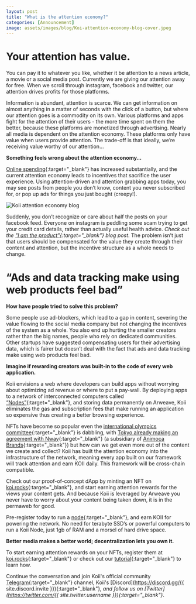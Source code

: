 ```yaml
---
layout: post
title: "What is the attention economy?"
categories: [Announcement]
image: assets/images/blog/Koi-attention-economy-blog-cover.jpeg
---
```


# Your attention has value.

You can pay it to whatever you like, whether it be attention to a news article, a movie or a social media post. Currently we are giving our attention away for free. When we scroll through instagram, facebook and twitter, our attention drives profits for those platforms.

Information is abundant, attention is scarce. We can get information on almost anything in a matter of seconds with the click of a button, but where our attention goes is a commodity on its own. Various platforms and apps fight for the attention of their users - the more time spent on them the better, because these platforms are monetized through advertising. Nearly all media is dependent on the attention economy. These platforms only have value when users provide attention. The trade-off is that ideally, we’re receiving value worthy of our attention...

**Something feels wrong about the attention economy…**

[Online spending](https://www.paymentsdive.com/news/consumer-spending-changes-likely-to-stick-visa-says/601277/){:target="\_blank"} has increased substantially, and the current attention economy leads to incentives that sacrifice the user experience. Using attention-driven and attention grabbing apps today, you may see posts from people you don’t know, content you never subscribed for, or pop up ads for things you just bought (creepy!).

![Koii attention economy blog](assets/images/blog/Attention-economy-koi-blog.jpeg)

Suddenly, you don’t recognize or care about half the posts on your facebook feed. Everyone on instagram is peddling some scam trying to get your credit card details, rather than actually useful health advice. _Check out the ["I am the product"](https://blog.koii.network/I-Am-The-Product/){:target="\_blank"} blog post_. The problem isn’t just that users should be compensated for the value they create through their content and attention, but the incentive structure as a whole needs to change.

# “Ads and data tracking make using web products feel bad”

**How have people tried to solve this problem?**

Some people use ad-blockers, which lead to a gap in content, severing the value flowing to the social media company but not changing the incentives of the system as a whole. You also end up hurting the smaller creators rather than the big names, people who rely on dedicated communities. Other startups have suggested compensating users for their advertising data, which is fairer but doesn’t deal with the fact that ads and data tracking make using web products feel bad.

**Imagine if rewarding creators was built-in to the code of every web application.**

Koii envisions a web where developers can build apps without worrying about optimizing ad revenue or where to put a pay-wall. By deploying apps to a network of interconnected computers called [“Nodes”](https://docs.google.com/forms/d/e/1FAIpQLSduDTdxD3dDOvcbIcKlG7JWOsnDFVZFdLy0J38q_OOzUC3okA/viewform){:target="\_blank"}, and storing data permanently on Arweave, Koii eliminates the gas and subscription fees that make running an application so expensive thus creating a better browsing experience.

NFTs have become so popular even the [international olympics committee](https://coingape.com/international-olympics-committee-dabbles-into-sports-nft-looking-at-strong-demand/){:target="\_blank"} is dabbling, with [Tokyo already making an agreement with Nway](https://en.cryptonomist.ch/2021/06/04/nfts-come-to-tokyo-olympics-2021/){:target="\_blank"} (a subsidiary of [Animoca Brands](https://www.animocabrands.com/){:target="\_blank"}) but how can we get even more out of the content we create and collect? Koii has built the attention economy into the infrastructure of the network, meaning every app built on our framework will track attention and earn KOII daily. This framework will be cross-chain compatible.

Check out our proof-of-concept dApp by minting an NFT on [koi.rocks](https://koi.rocks/contents){:target="\_blank"}, and start earning attention rewards for the views your content gets. And because Koii is leveraged by Arweave you never have to worry about your content being taken down, it is in the permaweb for good.

Pre-register today to run a [node](https://docs.google.com/forms/d/e/1FAIpQLSduDTdxD3dDOvcbIcKlG7JWOsnDFVZFdLy0J38q_OOzUC3okA/viewform){:target="\_blank"}, and earn KOII for powering the network. No need for terabyte SSD’s or powerful computers to run a Koii Node, just 1gb of RAM and a morsel of hard drive space.

**Better media makes a better world; decentralization lets you own it.**

To start earning attention rewards on your NFTs, register them at [koi.rocks](https://koi.rocks/contents){:target="\_blank"} or check out our [tutorial](https://blog.koii.network/Simplified-Finnie-Installation-Guide/){:target="\_blank"} to learn how.

Continue the conversation and join Koii's official community [Telegram](https://t.me/joinchat/OEHs_8T9-8ZhZmU5){:target="\_blank"} channel, Koii's [Discord](https://discord.gg/{{ site.discord.invite }}){:target="\_blank"}_, and follow us on [Twitter](https://twitter.com/{{ site.twitter.username }}){:target="\_blank"}_.
